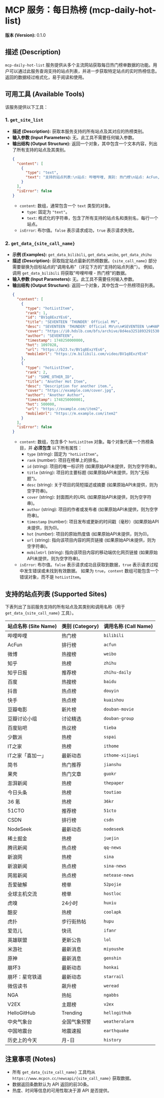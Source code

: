 # MCP 服务：每日热榜 (mcp-daily-hot-list)

**版本 (Version):** 0.1.0

## 描述 (Description)

`mcp-daily-hot-list`
服务提供从多个主流网站获取每日热门榜单数据的功能。用户可以通过此服务查询支持的站点列表，并进一步获取特定站点的实时热榜信息。返回的数据经过格式化，易于阅读和使用。

## 可用工具 (Available Tools)

该服务提供以下工具：

### 1. `get_site_list`

- **描述 (Description):** 获取本服务支持的所有站点及其对应的热榜类别。
- **输入参数 (Input Parameters):** 无。此工具不需要任何输入参数。
- **输出结构 (Output Structure):**
  返回一个对象，其中包含一个文本内容，列出了所有支持的站点及其类别。
  ```json
  {
    "content": [
      {
        "type": "text",
        "text": "支持的站点列表:\n站点: 哔哩哔哩, 类别: 热门榜\n站点: AcFun, 类别: 排行榜\n..."
      }
    ],
    "isError": false
  }
  ```
  - `content`: 数组，通常包含一个 `text` 类型的对象。
    - `type`: 固定为 `"text"`。
    - `text`: 格式化的字符串，包含了所有支持的站点名和类别名，每行一个站点。
  - `isError`: 布尔值。`false` 表示请求成功，`true` 表示请求失败。

### 2. `get_data_{site_call_name}`

- **示例 (Examples):** `get_data_bilibili`, `get_data_weibo`, `get_data_zhihu`
- **描述 (Description):** 获取指定站点最新的热榜数据。`{site_call_name}`
  部分需要替换为目标站点的"调用名称"（详见下方的"支持的站点列表"）。 例如，调用
  `get_data_bilibili` 将获取"哔哩哔哩 - 热门榜"的数据。
- **输入参数 (Input Parameters):** 无。此工具不需要任何输入参数。
- **输出结构 (Output Structure):** 返回一个对象，其中包含一个热榜项目列表。
  ```json
  {
    "content": [
      {
        "type": "hotListItem",
        "rank": 1,
        "id": "BV1q8ExzYEs6",
        "title": "SEVENTEEN 'THUNDER' Official MV",
        "desc": "SEVENTEEN 'THUNDER' Official MV\n\n#SEVENTEEN \n#HAPPY_BURSTDAY\n#SVT_THUNDER",
        "cover": "https://i0.hdslb.com/bfs/archive/8d4ea3251893291530ee3f95f77a8cbac8fd109b.jpg",
        "author": "SEVENTEEN",
        "timestamp": 1748250000000,
        "hot": 1097028,
        "url": "https://b23.tv/BV1q8ExzYEs6",
        "mobileUrl": "https://m.bilibili.com/video/BV1q8ExzYEs6"
      },
      {
        "type": "hotListItem",
        "rank": 2,
        "id": "SOME_OTHER_ID",
        "title": "Another Hot Item",
        "desc": "Description for another item.",
        "cover": "https://example.com/cover.jpg",
        "author": "Another Author",
        "timestamp": 1748250000001,
        "hot": 500000,
        "url": "https://example.com/item2",
        "mobileUrl": "https://m.example.com/item2"
      }
    ],
    "isError": false
  }
  ```
  - `content`: 数组，包含多个 `hotListItem` 对象。每个对象代表一个热榜条目，并
    **必须包含** 以下所有属性：
    - `type` (string): 固定为 `"hotListItem"`。
    - `rank` (number): 项目在榜单上的排名。
    - `id` (string): 项目的唯一标识符 (如果原始API未提供，则为空字符串)。
    - `title` (string): 项目的主要标题 (如果原始API未提供，则为"无标题")。
    - `desc` (string): 关于项目的简短描述或摘要
      (如果原始API未提供，则为空字符串)。
    - `cover` (string): 封面图片的URL (如果原始API未提供，则为空字符串)。
    - `author` (string): 项目的作者或发布者 (如果原始API未提供，则为空字符串)。
    - `timestamp` (number):
      项目发布或更新的时间戳（毫秒）(如果原始API未提供，则为0)。
    - `hot` (number): 项目的原始热度值 (如果原始API未提供，则为0)。
    - `url` (string): 指向该项目内容的网页链接
      (如果原始API未提供，则为空字符串)。
    - `mobileUrl` (string): 指向该项目内容的移动端优化网页链接
      (如果原始API未提供，则为空字符串)。
  - `isError`: 布尔值。`false` 表示请求成功且获取到数据，`true`
    表示请求过程中发生错误或未找到有效数据。 如果为 `true`，`content`
    数组可能包含一个错误对象，而不是 `hotListItem`。

## 支持的站点列表 (Supported Sites)

下表列出了当前服务支持的所有站点及其类别和调用名称（用于
`get_data_{site_call_name}` 工具）。

| 站点名称 (Site Name) | 类别 (Category) | 调用名称 (Call Name) |
| :------------------- | :-------------- | :------------------- |
| 哔哩哔哩             | 热门榜          | `bilibili`           |
| AcFun                | 排行榜          | `acfun`              |
| 微博                 | 热搜榜          | `weibo`              |
| 知乎                 | 热榜            | `zhihu`              |
| 知乎日报             | 推荐榜          | `zhihu-daily`        |
| 百度                 | 热搜榜          | `baidu`              |
| 抖音                 | 热点榜          | `douyin`             |
| 快手                 | 热点榜          | `kuaishou`           |
| 豆瓣电影             | 新片榜          | `douban-movie`       |
| 豆瓣讨论小组         | 讨论精选        | `douban-group`       |
| 百度贴吧             | 热议榜          | `tieba`              |
| 少数派               | 热榜            | `sspai`              |
| IT之家               | 热榜            | `ithome`             |
| IT之家「喜加一」     | 最新动态        | `ithome-xijiayi`     |
| 简书                 | 热门推荐        | `jianshu`            |
| 果壳                 | 热门文章        | `guokr`              |
| 澎湃新闻             | 热榜            | `thepaper`           |
| 今日头条             | 热榜            | `toutiao`            |
| 36 氪                | 热榜            | `36kr`               |
| 51CTO                | 推荐榜          | `51cto`              |
| CSDN                 | 排行榜          | `csdn`               |
| NodeSeek             | 最新动态        | `nodeseek`           |
| 稀土掘金             | 热榜            | `juejin`             |
| 腾讯新闻             | 热点榜          | `qq-news`            |
| 新浪网               | 热榜            | `sina`               |
| 新浪新闻             | 热点榜          | `sina-news`          |
| 网易新闻             | 热点榜          | `netease-news`       |
| 吾爱破解             | 榜单            | `52pojie`            |
| 全球主机交流         | 榜单            | `hostloc`            |
| 虎嗅                 | 24小时          | `huxiu`              |
| 酷安                 | 热榜            | `coolapk`            |
| 虎扑                 | 步行街热帖      | `hupu`               |
| 爱范儿               | 快讯            | `ifanr`              |
| 英雄联盟             | 更新公告        | `lol`                |
| 米游社               | 最新消息        | `miyoushe`           |
| 原神                 | 最新消息        | `genshin`            |
| 崩坏3                | 最新动态        | `honkai`             |
| 崩坏：星穹铁道       | 最新动态        | `starrail`           |
| 微信读书             | 飙升榜          | `weread`             |
| NGA                  | 热帖            | `ngabbs`             |
| V2EX                 | 主题榜          | `v2ex`               |
| HelloGitHub          | Trending        | `hellogithub`        |
| 中央气象台           | 全国气象预警    | `weatheralarm`       |
| 中国地震台           | 地震速报        | `earthquake`         |
| 历史上的今天         | 月-日           | `history`            |

## 注意事项 (Notes)

- 所有 `get_data_{site_call_name}` 工具均从
  `https://www.mcpcn.cc/newsapi/{site_call_name}` 获取数据。
- 数据返回条数默认为 API 返回的前30条。
- 热度、时间等信息的可用性取决于源 API 是否提供。
